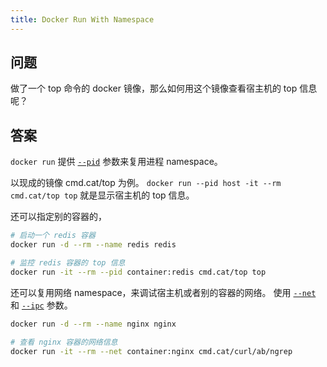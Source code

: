 ```yaml
---
title: Docker Run With Namespace
---
```



## 问题

做了一个 top 命令的 docker 镜像，那么如何用这个镜像查看宿主机的 top 信息呢？

## 答案

`docker run` 提供 [`--pid`](https://docs.docker.com/engine/reference/run/#pid-settings---pid) 参数来复用进程 namespace。

以现成的镜像 cmd.cat/top 为例。
`docker run --pid host -it --rm cmd.cat/top top` 就是显示宿主机的 top 信息。


还可以指定别的容器的，

```sh
# 启动一个 redis 容器
docker run -d --rm --name redis redis

# 监控 redis 容器的 top 信息
docker run -it --rm --pid container:redis cmd.cat/top top
```

还可以复用网络 namespace，来调试宿主机或者别的容器的网络。
使用 [`--net`](https://docs.docker.com/engine/reference/run/#network-settings) 和 [`--ipc`](https://docs.docker.com/engine/reference/run/#ipc-settings---ipc) 参数。

```sh
docker run -d --rm --name nginx nginx

# 查看 nginx 容器的网络信息
docker run -it --rm --net container:nginx cmd.cat/curl/ab/ngrep
```
